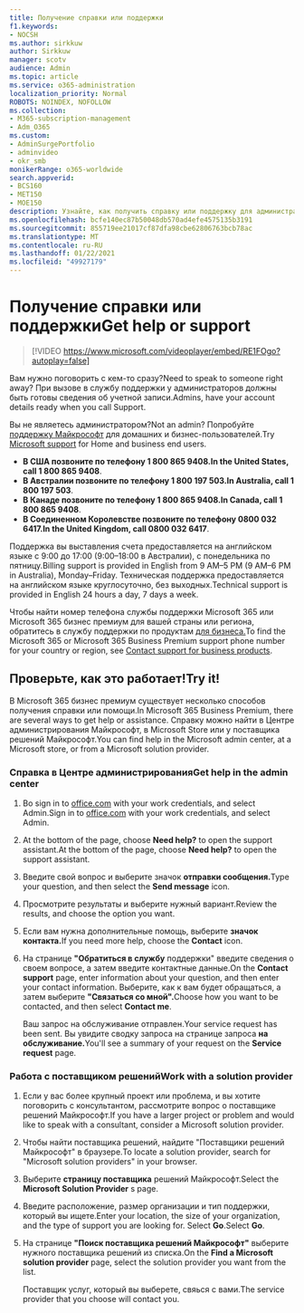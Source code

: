 ```yaml
---
title: Получение справки или поддержки
f1.keywords:
- NOCSH
ms.author: sirkkuw
author: Sirkkuw
manager: scotv
audience: Admin
ms.topic: article
ms.service: o365-administration
localization_priority: Normal
ROBOTS: NOINDEX, NOFOLLOW
ms.collection:
- M365-subscription-management
- Adm_O365
ms.custom:
- AdminSurgePortfolio
- adminvideo
- okr_smb
monikerRange: o365-worldwide
search.appverid:
- BCS160
- MET150
- MOE150
description: Узнайте, как получить справку или поддержку для администраторов в Microsoft 365 бизнес премиум.
ms.openlocfilehash: bcfe140ec87b50048db570ad4efe4575135b3191
ms.sourcegitcommit: 855719ee21017cf87dfa98cbe62806763bcb78ac
ms.translationtype: MT
ms.contentlocale: ru-RU
ms.lasthandoff: 01/22/2021
ms.locfileid: "49927179"
---
```

# <a name="get-help-or-support"></a><span data-ttu-id="e3be5-103">Получение справки или поддержки</span><span class="sxs-lookup"><span data-stu-id="e3be5-103">Get help or support</span></span>

> [!VIDEO https://www.microsoft.com/videoplayer/embed/RE1FOgo?autoplay=false]

<span data-ttu-id="e3be5-104">Вам нужно поговорить с кем-то сразу?</span><span class="sxs-lookup"><span data-stu-id="e3be5-104">Need to speak to someone right away?</span></span> <span data-ttu-id="e3be5-105">При вызове в службу поддержки у администраторов должны быть готовы сведения об учетной записи.</span><span class="sxs-lookup"><span data-stu-id="e3be5-105">Admins, have your account details ready when you call Support.</span></span>

<span data-ttu-id="e3be5-106">Вы не являетесь администратором?</span><span class="sxs-lookup"><span data-stu-id="e3be5-106">Not an admin?</span></span> <span data-ttu-id="e3be5-107">Попробуйте [поддержку Майкрософт](https://go.microsoft.com/fwlink/?linkid=860695) для домашних и бизнес-пользователей.</span><span class="sxs-lookup"><span data-stu-id="e3be5-107">Try [Microsoft support](https://go.microsoft.com/fwlink/?linkid=860695) for Home and business end users.</span></span>

- <span data-ttu-id="e3be5-108">**В США позвоните по телефону 1 800 865 9408.**</span><span class="sxs-lookup"><span data-stu-id="e3be5-108">**In the United States, call 1 800 865 9408**.</span></span>
- <span data-ttu-id="e3be5-109">**В Австралии позвоните по телефону 1 800 197 503.**</span><span class="sxs-lookup"><span data-stu-id="e3be5-109">**In Australia, call 1 800 197 503**.</span></span>
- <span data-ttu-id="e3be5-110">**В Канаде позвоните по телефону 1 800 865 9408.**</span><span class="sxs-lookup"><span data-stu-id="e3be5-110">**In Canada, call 1 800 865 9408**.</span></span>
- <span data-ttu-id="e3be5-111">**В Соединенном Королевстве позвоните по телефону 0800 032 6417.**</span><span class="sxs-lookup"><span data-stu-id="e3be5-111">**In the United Kingdom, call 0800 032 6417**.</span></span>

<span data-ttu-id="e3be5-112">Поддержка вы выставления счета предоставляется на английском языке с 9:00 до 17:00 (9:00–18:00 в Австралии), с понедельника по пятницу.</span><span class="sxs-lookup"><span data-stu-id="e3be5-112">Billing support is provided in English from 9 AM–5 PM (9 AM–6 PM in Australia), Monday–Friday.</span></span>
<span data-ttu-id="e3be5-113">Техническая поддержка предоставляется на английском языке круглосуточно, без выходных.</span><span class="sxs-lookup"><span data-stu-id="e3be5-113">Technical support is provided in English 24 hours a day, 7 days a week.</span></span>

<span data-ttu-id="e3be5-114">Чтобы найти номер телефона службы поддержки Microsoft 365 или Microsoft 365 бизнес премиум для вашей страны или региона, обратитесь в службу поддержки по продуктам [для бизнеса.](https://support.microsoft.com/office/32a17ca7-6fa0-4870-8a8d-e25ba4ccfd4b)</span><span class="sxs-lookup"><span data-stu-id="e3be5-114">To find the Microsoft 365 or Microsoft 365 Business Premium support phone number for your country or region, see [Contact support for business products](https://support.microsoft.com/office/32a17ca7-6fa0-4870-8a8d-e25ba4ccfd4b).</span></span>

## <a name="try-it"></a><span data-ttu-id="e3be5-115">Проверьте, как это работает!</span><span class="sxs-lookup"><span data-stu-id="e3be5-115">Try it!</span></span>

<span data-ttu-id="e3be5-116">В Microsoft 365 бизнес премиум существует несколько способов получения справки или помощи.</span><span class="sxs-lookup"><span data-stu-id="e3be5-116">In Microsoft 365 Business Premium, there are several ways to get help or assistance.</span></span> <span data-ttu-id="e3be5-117">Справку можно найти в Центре администрирования Майкрософт, в Microsoft Store или у поставщика решений Майкрософт.</span><span class="sxs-lookup"><span data-stu-id="e3be5-117">You can find help in the Microsoft admin center, at a Microsoft store, or from a Microsoft solution provider.</span></span>

### <a name="get-help-in-the-admin-center"></a><span data-ttu-id="e3be5-118">Справка в Центре администрирования</span><span class="sxs-lookup"><span data-stu-id="e3be5-118">Get help in the admin center</span></span>

1. <span data-ttu-id="e3be5-119">Во sign in to [office.com](https://office.com) with your work credentials, and select Admin.</span><span class="sxs-lookup"><span data-stu-id="e3be5-119">Sign in to [office.com](https://office.com) with your work credentials, and select Admin.</span></span>
1. <span data-ttu-id="e3be5-120">At the bottom of the page, choose **Need help?** to open the support assistant.</span><span class="sxs-lookup"><span data-stu-id="e3be5-120">At the bottom of the page, choose **Need help?** to open the support assistant.</span></span>
1. <span data-ttu-id="e3be5-121">Введите свой вопрос и выберите значок **отправки сообщения.**</span><span class="sxs-lookup"><span data-stu-id="e3be5-121">Type your question, and then select the **Send message** icon.</span></span>
1. <span data-ttu-id="e3be5-122">Просмотрите результаты и выберите нужный вариант.</span><span class="sxs-lookup"><span data-stu-id="e3be5-122">Review the results, and choose the option you want.</span></span>
1. <span data-ttu-id="e3be5-123">Если вам нужна дополнительные помощь, выберите **значок контакта.**</span><span class="sxs-lookup"><span data-stu-id="e3be5-123">If you need more help, choose the **Contact** icon.</span></span>
1. <span data-ttu-id="e3be5-124">На странице **"Обратиться в службу** поддержки" введите сведения о своем вопросе, а затем введите контактные данные.</span><span class="sxs-lookup"><span data-stu-id="e3be5-124">On the **Contact support** page, enter information about your question, and then enter your contact information.</span></span> <span data-ttu-id="e3be5-125">Выберите, как к вам будет обращаться, а затем выберите **"Связаться со мной".**</span><span class="sxs-lookup"><span data-stu-id="e3be5-125">Choose how you want to be contacted, and then select **Contact me**.</span></span>

    <span data-ttu-id="e3be5-126">Ваш запрос на обслуживание отправлен.</span><span class="sxs-lookup"><span data-stu-id="e3be5-126">Your service request has been sent.</span></span> <span data-ttu-id="e3be5-127">Вы увидите сводку запроса на странице запроса **на обслуживание.**</span><span class="sxs-lookup"><span data-stu-id="e3be5-127">You'll see a summary of your request on the **Service request** page.</span></span>

### <a name="work-with-a-solution-provider"></a><span data-ttu-id="e3be5-128">Работа с поставщиком решений</span><span class="sxs-lookup"><span data-stu-id="e3be5-128">Work with a solution provider</span></span>

1. <span data-ttu-id="e3be5-129">Если у вас более крупный проект или проблема, и вы хотите поговорить с консультантом, рассмотрите вопрос о поставщике решений Майкрософт.</span><span class="sxs-lookup"><span data-stu-id="e3be5-129">If you have a larger project or problem and would like to speak with a consultant, consider a Microsoft solution provider.</span></span>
1. <span data-ttu-id="e3be5-130">Чтобы найти поставщика решений, найдите "Поставщики решений Майкрософт" в браузере.</span><span class="sxs-lookup"><span data-stu-id="e3be5-130">To locate a solution provider, search for "Microsoft solution providers" in your browser.</span></span>
1. <span data-ttu-id="e3be5-131">Выберите **страницу поставщика** решений Майкрософт.</span><span class="sxs-lookup"><span data-stu-id="e3be5-131">Select the **Microsoft Solution Provider** s page.</span></span>
1. <span data-ttu-id="e3be5-132">Введите расположение, размер организации и тип поддержки, который вы ищете.</span><span class="sxs-lookup"><span data-stu-id="e3be5-132">Enter your location, the size of your organization, and the type of support you are looking for.</span></span> <span data-ttu-id="e3be5-133">Select **Go**.</span><span class="sxs-lookup"><span data-stu-id="e3be5-133">Select **Go**.</span></span>
1. <span data-ttu-id="e3be5-134">На странице **"Поиск поставщика решений Майкрософт"** выберите нужного поставщика решений из списка.</span><span class="sxs-lookup"><span data-stu-id="e3be5-134">On the **Find a Microsoft solution provider** page, select the solution provider you want from the list.</span></span>

    <span data-ttu-id="e3be5-135">Поставщик услуг, который вы выберете, свяься с вами.</span><span class="sxs-lookup"><span data-stu-id="e3be5-135">The service provider that you choose will contact you.</span></span>
